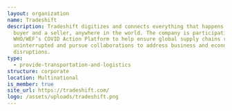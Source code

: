 ```yaml
---
layout: organization
name: Tradeshift
description: Tradeshift digitizes and connects everything that happens between a
  buyer and a seller, anywhere in the world. The company is participating in the
  WHO/WEF’s COVID Action Platform to help ensure global supply chains remain
  uninterrupted and pursue collaborations to address business and economic
  disruptions.
type:
  - provide-transportation-and-logistics
structure: corporate
location: Multinational
is_member: true
site_url: https://tradeshift.com/
logo: /assets/uploads/tradeshift.png
---
```

